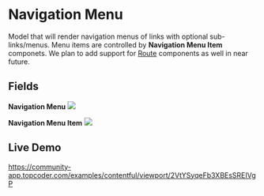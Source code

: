# Navigation Menu
Model that will render navigation menus of links with optional sub-links/menus. Menu items are controlled by **Navigation Menu Item** componets. We plan to add support for [Route](./Route.md) components as well in near future.

## Fields
**Navigation Menu**
![](./pics/NavigationMenu.png)

**Navigation Menu Item**
![](./pics/NavigationMenuItem.png)

## Live Demo
https://community-app.topcoder.com/examples/contentful/viewport/2VtYSyqeFb3XBEsSREIVgP
